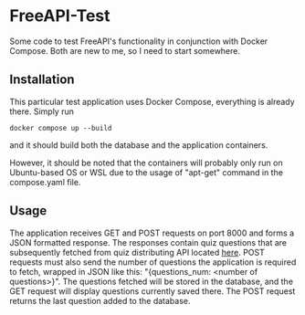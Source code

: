 # FreeAPI-Test
Some code to test FreeAPI's functionality in conjunction with Docker Compose. Both are new to me, so I need to start somewhere.

## Installation
This particular test application uses Docker Compose, everything is already there. Simply run
~~~
docker compose up --build
~~~
and it should build both the database and the application containers.

However, it should be noted that the containers will probably only run on Ubuntu-based OS or WSL due to the usage of "apt-get" command in the compose.yaml file.  

## Usage
The application receives GET and POST requests on port 8000 and forms a JSON formatted response. The responses contain quiz questions that are subsequently fetched from quiz distributing API located [here](https://jservice.io/api/random). POST requests must also send the number of questions the application is required to fetch, wrapped in JSON like this: "{questions_num: \<number of questions\>}". The questions fetched will be stored in the database, and the GET request will display questions currently saved there. The POST request returns the last question added to the database.
